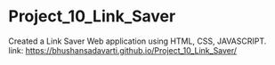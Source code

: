 # Project_10_Link_Saver
Created a Link Saver Web application using HTML, CSS, JAVASCRIPT.
<br>
link: https://bhushansadavarti.github.io/Project_10_Link_Saver/
